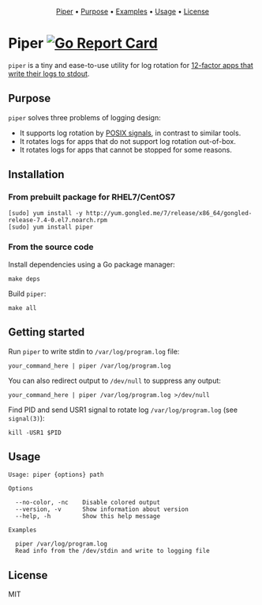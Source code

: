 <p align="center"><a href="#piper">Piper</a> • <a href="#purpose">Purpose</a> • <a href="#examples">Examples</a> • <a href="#usage">Usage</a> • <a href="#license">License</a></p>

# Piper [![Go Report Card](https://goreportcard.com/badge/github.com/gongled/piper)](https://goreportcard.com/report/github.com/gongled/piper)

`piper` is a tiny and ease-to-use utility for log rotation for [12-factor apps that write their logs to stdout](https://12factor.net/logs). 

## Purpose

`piper` solves three problems of logging design:

- It supports log rotation by [POSIX signals](https://en.wikipedia.org/wiki/Signal_(IPC)#POSIX_signals), in contrast to similar tools.
- It rotates logs for apps that do not support log rotation out-of-box.
- It rotates logs for apps that cannot be stopped for some reasons.

## Installation

### From prebuilt package for RHEL7/CentOS7

```shell
[sudo] yum install -y http://yum.gongled.me/7/release/x86_64/gongled-release-7.4-0.el7.noarch.rpm
[sudo] yum install piper
```

### From the source code

Install dependencies using a Go package manager:

```shell
make deps
```

Build `piper`:

```shell
make all
```

## Getting started

Run `piper` to write stdin to `/var/log/program.log` file:

```
your_command_here | piper /var/log/program.log
```

You can also redirect output to `/dev/null` to suppress any output:

```
your_command_here | piper /var/log/program.log >/dev/null
```

Find PID and send USR1 signal to rotate log `/var/log/program.log` (see `signal(3)`):

```
kill -USR1 $PID
```

## Usage

```
Usage: piper {options} path

Options

  --no-color, -nc    Disable colored output
  --version, -v      Show information about version
  --help, -h         Show this help message

Examples

  piper /var/log/program.log
  Read info from the /dev/stdin and write to logging file
```

## License

MIT
